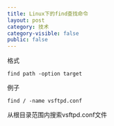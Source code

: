 ```yaml
---
title: Linux下的find查找命令
layout: post
category: 技术
category-visible: false
public: false
---
```


格式

	find path -option target

例子

	find / -name vsftpd.conf
	
从根目录范围内搜索vsftpd.conf文件



